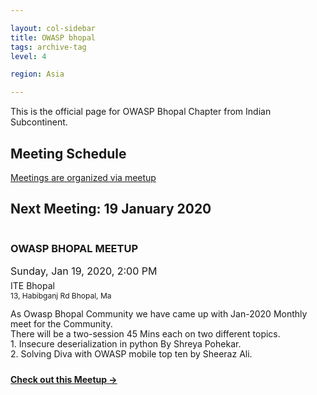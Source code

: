 ```yaml
---

layout: col-sidebar
title: OWASP bhopal
tags: archive-tag
level: 4

region: Asia

---
```

<link rel="stylesheet" href="assets/custom.css">

This is the official page for OWASP Bhopal Chapter from Indian Subcontinent.

## Meeting Schedule

[Meetings are organized via meetup](https://meetup.com/OWASP-Bhopal-Chapter/)

## Next Meeting: 19 January 2020


<div id="meetup_oembed" style="height:334px">
     <div style="max-height:294px;overflow:hidden">
          <h3>OWASP BHOPAL MEETUP </h3>
          <p style="margin:5px 0;font-size:16px">Sunday, Jan 19, 2020,  2:00 PM</p>
          <p style="margin: 0 0 5px;"><span style="font-size:14px">ITE Bhopal</span><br />
<span style="font-size:12px;">13, Habibganj Rd Bhopal, Ma</span></p>
          <p style="line-height:16px">As Owasp Bhopal Community we have came up with Jan-2020 Monthly meet for the Community. <br />There will be a two-session 45 Mins each on two different topics.<br /> 
            1. Insecure deserialization in python By Shreya Pohekar.<br />
            2. Solving Diva with OWASP mobile top ten by Sheeraz Ali.</p>
     </div>
     <p style="margin:10px 0 0;"><a href="https://www.meetup.com/OWASP-Bhopal-Chapter/events/267744972/" target="_blank" class="mu_button"><strong>Check out this Meetup &rarr;</strong></a></p>
</div>
